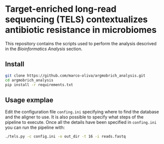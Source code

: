 # Target-enriched long-read sequencing (TELS) contextualizes antibiotic resistance in microbiomes 

This repository contains the scripts used to perform the analysis descrived in the *Bioinformatics Analysis* section.


## Install

```bash
git clone https://github.com/marco-oliva/argmobrich_analysis.git
cd argmobrich_analysis
pip install -r requirements.txt
```

## Usage exmplae

Edit the configuration file `confing.ini` specifying where to find the database and the aligner to use. It is also possible to specify what steps of the pipeline to execute. Once all the details have been specified in `confing.ini` you can run the pipeline with: 

```bash
./tels.py -c config.ini -o out_dir -t 16 -i reads.fastq 
```